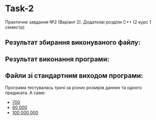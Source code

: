 <h1>Task-2</h1>
<p>Практичне завдання №2 (Варіант 2). Додаткові розділи C++ (2 курс 1 семестр)</p>

<h2>Результат збирання виконуваного файлу:</h2>

<h2>Результат виконання програми:</h2>

<h2>Файли зі стандартним виходом програми:</h2>
<p>Програма тестувалась тричі за різних розмірів данних та одного предиката. А саме:</p>
<ul>
  <a href = "https://github.com/umunevich/task-2/tree/master/Results/Test1"><li>700</li></a>
  <a href = "https://github.com/umunevich/task-2/tree/master/Results/Test2"><li>60 000</li></a>
  <a href = "https://github.com/umunevich/task-2/tree/master/Results/Test3"><li>100 000 000</li></a>
</ul>
